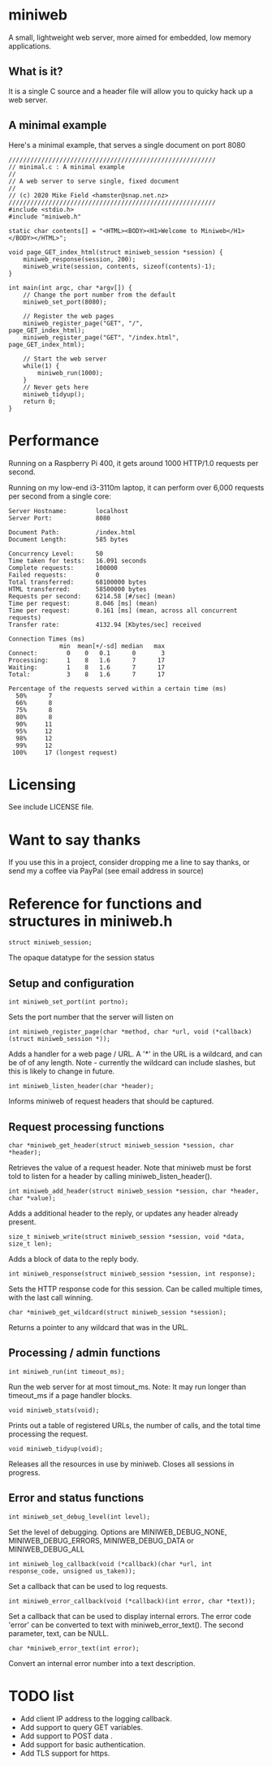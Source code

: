 # miniweb
A small, lightweight web server, more aimed for embedded, low memory applications.

## What is it?
It is a single C source and a header file will allow you to quicky hack up a web server.

## A minimal example
Here's a minimal example, that serves a single document on port 8080
```
/////////////////////////////////////////////////////////
// minimal.c : A minimal example
//
// A web server to serve single, fixed document
//
// (c) 2020 Mike Field <hamster@snap.net.nz>
/////////////////////////////////////////////////////////
#include <stdio.h>
#include "miniweb.h"

static char contents[] = "<HTML><BODY><H1>Welcome to Miniweb</H1></BODY></HTML>";

void page_GET_index_html(struct miniweb_session *session) {
    miniweb_response(session, 200);
    miniweb_write(session, contents, sizeof(contents)-1);
}

int main(int argc, char *argv[]) {
    // Change the port number from the default
    miniweb_set_port(8080);

    // Register the web pages
    miniweb_register_page("GET", "/",             page_GET_index_html);
    miniweb_register_page("GET", "/index.html",   page_GET_index_html);

    // Start the web server
    while(1) {
        miniweb_run(1000);
    }
    // Never gets here
    miniweb_tidyup();
    return 0;
}
```

# Performance
Running on a Raspberry Pi 400, it gets around 1000 HTTP/1.0 requests per second.

Running on my low-end i3-3110m laptop, it can perform over 6,000 requests per second from a single core:
```Server Software:        Miniweb/0.0.1
Server Hostname:        localhost
Server Port:            8080

Document Path:          /index.html
Document Length:        585 bytes

Concurrency Level:      50
Time taken for tests:   16.091 seconds
Complete requests:      100000
Failed requests:        0
Total transferred:      68100000 bytes
HTML transferred:       58500000 bytes
Requests per second:    6214.58 [#/sec] (mean)
Time per request:       8.046 [ms] (mean)
Time per request:       0.161 [ms] (mean, across all concurrent requests)
Transfer rate:          4132.94 [Kbytes/sec] received

Connection Times (ms)
              min  mean[+/-sd] median   max
Connect:        0    0   0.1      0       3
Processing:     1    8   1.6      7      17
Waiting:        1    8   1.6      7      17
Total:          3    8   1.6      7      17

Percentage of the requests served within a certain time (ms)
  50%      7
  66%      8
  75%      8
  80%      8
  90%     11
  95%     12
  98%     12
  99%     12
 100%     17 (longest request)
```

# Licensing
See include LICENSE file.

# Want to say thanks
If you use this in a project, consider dropping me a line to say thanks, or send my a coffee via PayPal (see email address in source)

# Reference for functions and structures in miniweb.h

    struct miniweb_session;
The opaque datatype for the session status

## Setup and configuration

    int miniweb_set_port(int portno);
Sets the port number that the server will listen on

    int miniweb_register_page(char *method, char *url, void (*callback)(struct miniweb_session *));
Adds a handler for a web page / URL. A '*' in the URL is a wildcard, and can be of of any length. 
Note - currently the wildcard can include slashes, but this is likely to change in future.

    int miniweb_listen_header(char *header);
Informs miniweb of request headers that should be captured.

## Request processing functions

    char *miniweb_get_header(struct miniweb_session *session, char *header);
Retrieves the value of a request header. Note that miniweb must be forst told to listen for a header by 
calling miniweb\_listen\_header().

    int miniweb_add_header(struct miniweb_session *session, char *header, char *value);
Adds a additional header to the reply, or updates any header already present.

    size_t miniweb_write(struct miniweb_session *session, void *data, size_t len);
Adds a block of data to the reply body.

    int miniweb_response(struct miniweb_session *session, int response);
Sets the HTTP response code for this session. Can be called multiple times, with the last call winning.

    char *miniweb_get_wildcard(struct miniweb_session *session);
Returns a pointer to any wildcard that was in the URL.

## Processing / admin functions

    int miniweb_run(int timeout_ms);
Run the web server for at most timout\_ms. Note: It may run longer than timeout\_ms if a page handler blocks.

    void miniweb_stats(void);
Prints out a table of registered URLs, the number of calls, and the total time processing the request.

    void miniweb_tidyup(void);
Releases all the resources in use by miniweb. Closes all sessions in progress.

## Error and status functions

    int miniweb_set_debug_level(int level);
Set the level of debugging. Options are MINIWEB\_DEBUG\_NONE, MINIWEB\_DEBUG\_ERRORS, MINIWEB\_DEBUG\_DATA or MINIWEB\_DEBUG\_ALL 

    int miniweb_log_callback(void (*callback)(char *url, int response_code, unsigned us_taken));
Set a callback that can be used to log requests.

    int miniweb_error_callback(void (*callback)(int error, char *text));
Set a callback that can be used to display internal errors. The error code 'error' can be converted to text with miniweb\_error\_text().
The second parameter, text, can be NULL.

    char *miniweb_error_text(int error);
Convert an internal error number into a text description.

# TODO list
* Add client IP address to the logging callback.
* Add support to query GET variables.
* Add support to POST data .
* Add support for basic authentication.
* Add TLS support for https.

